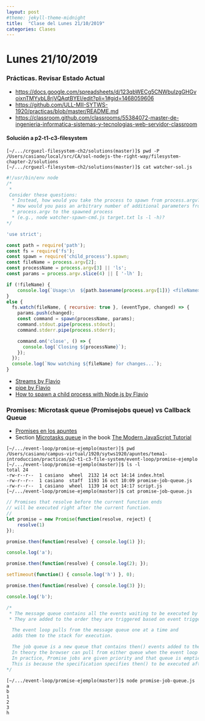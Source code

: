 ```yaml
---
layout: post
#theme: jekyll-theme-midnight
title:  "Clase del Lunes 21/10/2019"
categories: Clases
---
```


# Lunes 21/10/2019


### Prácticas. Revisar Estado Actual

* https://docs.google.com/spreadsheets/d/123qbWECg5CNWbuIzgGHGvoixnTMYybL8rjVQAqtBYEI/edit?pli=1#gid=1468059606
* https://github.com/ULL-MII-SYTWS-1920/practicas/blob/master/README.md
* https://classroom.github.com/classrooms/55384072-master-de-ingenieria-informatica-sistemas-y-tecnologias-web-servidor-classroom

#### Solución a p2-t1-c3-filesystem

```
[~/.../crguezl-filesystem-ch2/solutions(master)]$ pwd -P
/Users/casiano/local/src/CA/sol-nodejs-the-right-way/filesystem-chapter-2/solutions
[~/.../crguezl-filesystem-ch2/solutions(master)]$ cat watcher-sol.js 
```

```js
#!/usr/bin/env node 
/*
 *
 Consider these questions:
  * Instead, how would you take the process to spawn from process.argv?
  * How would you pass an arbitrary number of additional parameters from 
  * process.argv to the spawned process 
  * (e.g., node watcher-spawn-cmd.js target.txt ls -l -h)?
*/

'use strict';

const path = require('path');
const fs = require('fs');
const spawn = require('child_process').spawn;
const fileName = process.argv[2];
const processName = process.argv[3] || 'ls';
const params = process.argv.slice(4) || [ '-lh' ];

if (!fileName) {
    console.log(`Usage:\n  ${path.basename(process.argv[1])} <fileName> [command] [args ... ]\n`);
}
else {
  fs.watch(fileName, { recursive: true }, (eventType, changed) => {
    params.push(changed);
    const command = spawn(processName, params);
    command.stdout.pipe(process.stdout);
    command.stderr.pipe(process.stderr);

    command.on('close', () => {
      console.log(`Closing ${processName}`);
    });
  });
  console.log(`Now watching ${fileName} for changes...`);
}
```

* [Streams by Flavio](https://flaviocopes.com/nodejs-streams/)
* [pipe by Flavio](https://flaviocopes.com/nodejs-streams/#pipe)
* [How to spawn a child process with Node.js by Flavio](https://flaviocopes.com/how-to-spawn-child-process-node/)

### Promises: Microtask queue (Promisejobs queue) vs Callback Queue

* [Promises en los apuntes](https://ull-mii-sytws-1920.github.io/tema1-introduccion/practicas/p2-t1-c3-file-system/event-loop/#promises
)
* Section [Microtasks queue](https://javascript.info/microtask-queue) in the book  [The Modern JavaScript Tutorial](https://javascript.info/)

```
[~/.../event-loop/promise-ejemplo(master)]$ pwd
/Users/casiano/campus-virtual/1920/sytws1920/apuntes/tema1-introduccion/practicas/p2-t1-c3-file-system/event-loop/promise-ejemplo
[~/.../event-loop/promise-ejemplo(master)]$ ls -l
total 24
-rw-r--r--  1 casiano  wheel  2132 14 oct 14:14 index.html
-rw-r--r--  1 casiano  staff  1193 16 oct 10:09 promise-job-queue.js
-rw-r--r--  1 casiano  wheel  1139 14 oct 14:17 script.js
[~/.../event-loop/promise-ejemplo(master)]$ cat promise-job-queue.js 
```

```js
// Promises that resolve before the current function ends 
// will be executed right after the current function.
//
let promise = new Promise(function(resolve, reject) {
    resolve(1)
});

promise.then(function(resolve) { console.log(1) });

console.log('a');

promise.then(function(resolve) { console.log(2); });

setTimeout(function() { console.log('h') }, 0);

promise.then(function(resolve) { console.log(3) });

console.log('b');

/*
 * The message queue contains all the events waiting to be executed by the browser (scripts, repaint, reflows/layouts, etc.). 
 * They are added to the order they are triggered based on event triggering, timers, user input, DOM manipulation, etc.

  The event loop pulls from the message queue one at a time and
  adds them to the stack for execution.

  The job queue is a new queue that contains then() events added to the queue after the completion of a Promise. 
  In theory the browser can pull from either queue when the event loop occurs. 
  In practice, Promise jobs are given priority and that queue is emptied first. 
  This is because the specification specifies then() to be executed after the current event on the call stack is finished.
*/
```

```
[~/.../event-loop/promise-ejemplo(master)]$ node promise-job-queue.js 
a
b
1
2
3
h
```

